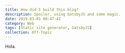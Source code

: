 ```yaml
---
title: How did I build this blog?
description: Spoiler, using GatsbyJS and some magic.
date: 2019-03-01 00:47:42
category: Web
tags: [Static site generator, GatsbyJS]
collection: Off-Topic
---
```


Hola.
